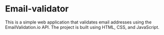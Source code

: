 # Email-validator
This is a simple web application that validates email addresses using the EmailValidation.io API. The project is built using HTML, CSS, and JavaScript.
